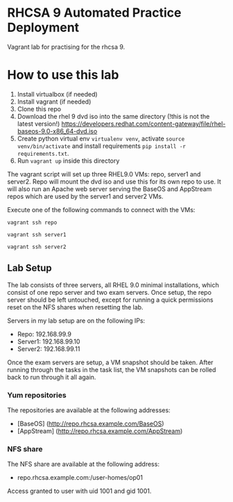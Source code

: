 # RHCSA 9 Automated Practice Deployment

Vagrant lab for practising for the rhcsa 9. 

# How to use this lab
1. Install virtualbox (if needed)
2. Install vagrant (if needed)
3. Clone this repo
4. Download the rhel 9 dvd iso into the same directory (!this is not the latest version!) https://developers.redhat.com/content-gateway/file/rhel-baseos-9.0-x86_64-dvd.iso
5. Create python virtual env `virtualenv venv`, activate `source venv/bin/activate` and install requirements `pip install -r requirements.txt`.
6. Run `vagrant up` inside this directory
    
The vagrant script will set up three RHEL9.0 VMs: repo, server1 and server2. 
Repo will mount the dvd iso and use this for its own repo to use.
It will also run an Apache web server serving the BaseOS and AppStream repos which are used by the server1 and server2 VMs.

Execute one of the following commands to connect with the VMs:

`vagrant ssh repo`

`vagrant ssh server1`

`vagrant ssh server2`

## Lab Setup
The lab consists of three servers, all RHEL 9.0 minimal installations, which consist of one repo server and two exam servers. Once setup, the repo server should be left untouched, except for running a quick permissions reset on the NFS shares when resetting the lab.

Servers in my lab setup are on the following IPs:

- Repo: 192.168.99.9
- Server1: 192.168.99.10
- Server2: 192.168.99.11

Once the exam servers are setup, a VM snapshot should be taken. After running through the tasks in the task list, the VM snapshots can be rolled back to run through it all again.

### Yum repositories
The repositories are available at the following addresses:
- [BaseOS] (http://repo.rhcsa.example.com/BaseOS)
- [AppStream] (http://repo.rhcsa.example.com/AppStream)

### NFS share
The NFS share are available at the following address:
- repo.rhcsa.example.com:/user-homes/op01

Access granted to user with uid 1001 and gid 1001.
